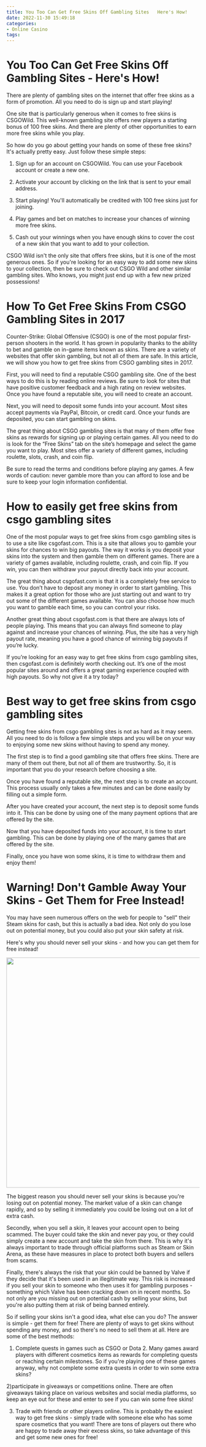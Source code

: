 ```yaml
---
title: You Too Can Get Free Skins Off Gambling Sites   Here's How!
date: 2022-11-30 15:49:18
categories:
- Online Casino
tags:
---
```



#  You Too Can Get Free Skins Off Gambling Sites - Here's How!

There are plenty of gambling sites on the internet that offer free skins as a form of promotion. All you need to do is sign up and start playing!

One site that is particularly generous when it comes to free skins is CSGOWild. This well-known gambling site offers new players a starting bonus of 100 free skins. And there are plenty of other opportunities to earn more free skins while you play.

So how do you go about getting your hands on some of these free skins? It's actually pretty easy. Just follow these simple steps:

1. Sign up for an account on CSGOWild. You can use your Facebook account or create a new one.

2. Activate your account by clicking on the link that is sent to your email address.

3. Start playing! You'll automatically be credited with 100 free skins just for joining.

4. Play games and bet on matches to increase your chances of winning more free skins.

5. Cash out your winnings when you have enough skins to cover the cost of a new skin that you want to add to your collection.


CSGO Wild isn't the only site that offers free skins, but it is one of the most generous ones. So if you're looking for an easy way to add some new skins to your collection, then be sure to check out CSGO Wild and other similar gambling sites. Who knows, you might just end up with a few new prized possessions!

#  How To Get Free Skins From CSGO Gambling Sites in 2017

Counter-Strike: Global Offensive (CSGO) is one of the most popular first-person shooters in the world. It has grown in popularity thanks to the ability to bet and gamble on in-game items known as skins. There are a variety of websites that offer skin gambling, but not all of them are safe. In this article, we will show you how to get free skins from CSGO gambling sites in 2017.

First, you will need to find a reputable CSGO gambling site. One of the best ways to do this is by reading online reviews. Be sure to look for sites that have positive customer feedback and a high rating on review websites. Once you have found a reputable site, you will need to create an account.

Next, you will need to deposit some funds into your account. Most sites accept payments via PayPal, Bitcoin, or credit card. Once your funds are deposited, you can start gambling on skins.

The great thing about CSGO gambling sites is that many of them offer free skins as rewards for signing up or playing certain games. All you need to do is look for the “Free Skins” tab on the site’s homepage and select the game you want to play. Most sites offer a variety of different games, including roulette, slots, crash, and coin flip.

Be sure to read the terms and conditions before playing any games. A few words of caution: never gamble more than you can afford to lose and be sure to keep your login information confidential.

#  How to easily get free skins from csgo gambling sites 

One of the most popular ways to get free skins from csgo gambling sites is to use a site like csgofast.com. This is a site that allows you to gamble your skins for chances to win big payouts. The way it works is you deposit your skins into the system and then gamble them on different games. There are a variety of games available, including roulette, crash, and coin flip. If you win, you can then withdraw your payout directly back into your account.

The great thing about csgofast.com is that it is a completely free service to use. You don’t have to deposit any money in order to start gambling. This makes it a great option for those who are just starting out and want to try out some of the different games available. You can also choose how much you want to gamble each time, so you can control your risks.

Another great thing about csgofast.com is that there are always lots of people playing. This means that you can always find someone to play against and increase your chances of winning. Plus, the site has a very high payout rate, meaning you have a good chance of winning big payouts if you’re lucky.

If you’re looking for an easy way to get free skins from csgo gambling sites, then csgofast.com is definitely worth checking out. It’s one of the most popular sites around and offers a great gaming experience coupled with high payouts. So why not give it a try today?

#  Best way to get free skins from csgo gambling sites 

Getting free skins from csgo gambling sites is not as hard as it may seem. All you need to do is follow a few simple steps and you will be on your way to enjoying some new skins without having to spend any money.

The first step is to find a good gambling site that offers free skins. There are many of them out there, but not all of them are trustworthy. So, it is important that you do your research before choosing a site.

Once you have found a reputable site, the next step is to create an account. This process usually only takes a few minutes and can be done easily by filling out a simple form.

After you have created your account, the next step is to deposit some funds into it. This can be done by using one of the many payment options that are offered by the site.

Now that you have deposited funds into your account, it is time to start gambling. This can be done by playing one of the many games that are offered by the site.

Finally, once you have won some skins, it is time to withdraw them and enjoy them!

#  Warning! Don't Gamble Away Your Skins - Get Them for Free Instead!

You may have seen numerous offers on the web for people to "sell" their Steam skins for cash, but this is actually a bad idea. Not only do you lose out on potential money, but you could also put your skin safety at risk.

Here's why you should never sell your skins - and how you can get them for free instead!

<img src="https://steamdb.info/skins/76561198025396811/c75627254fcbced2b3f3cde7a9e8bccd.png" width="600">

The biggest reason you should never sell your skins is because you're losing out on potential money. The market value of a skin can change rapidly, and so by selling it immediately you could be losing out on a lot of extra cash.

Secondly, when you sell a skin, it leaves your account open to being scammed. The buyer could take the skin and never pay you, or they could simply create a new account and take the skin from there. This is why it's always important to trade through official platforms such as Steam or Skin Arena, as these have measures in place to protect both buyers and sellers from scams.

Finally, there's always the risk that your skin could be banned by Valve if they decide that it's been used in an illegitimate way. This risk is increased if you sell your skin to someone who then uses it for gambling purposes - something which Valve has been cracking down on in recent months. So not only are you missing out on potential cash by selling your skins, but you're also putting them at risk of being banned entirely.

So if selling your skins isn't a good idea, what else can you do? The answer is simple - get them for free! There are plenty of ways to get skins without spending any money, and so there's no need to sell them at all. Here are some of the best methods:

1) Complete quests in games such as CSGO or Dota 2. Many games award players with different cosmetics items as rewards for completing quests or reaching certain milestones. So if you're playing one of these games anyway, why not complete some extra quests in order to win some extra skins?

2)participate in giveaways or competitions online. There are often giveaways taking place on various websites and social media platforms, so keep an eye out for these and enter to see if you can win some free skins!

3) Trade with friends or other players online. This is probably the easiest way to get free skins - simply trade with someone else who has some spare cosmetics that you want! There are tons of players out there who are happy to trade away their excess skins, so take advantage of this and get some new ones for free!